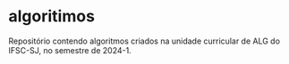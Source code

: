 # algoritimos
Repositório contendo algoritmos criados na unidade curricular de ALG do IFSC-SJ, no semestre de 2024-1.
